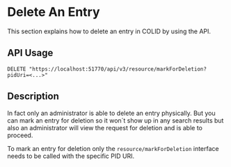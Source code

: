 # Delete An Entry

This section explains how to delete an entry in COLID by using the API.

## API Usage

```shell
DELETE "https://localhost:51770/api/v3/resource/markForDeletion?pidUri=<...>"
```

## Description

In fact only an administrator is able to delete an entry physically. But you can mark an entry for deletion so it won´t show up in any search results but also an administrator will view the request for deletion and is able to proceed.

To mark an entry for deletion only the `resource/markForDeletion` interface needs to be called with the specific PID URI.